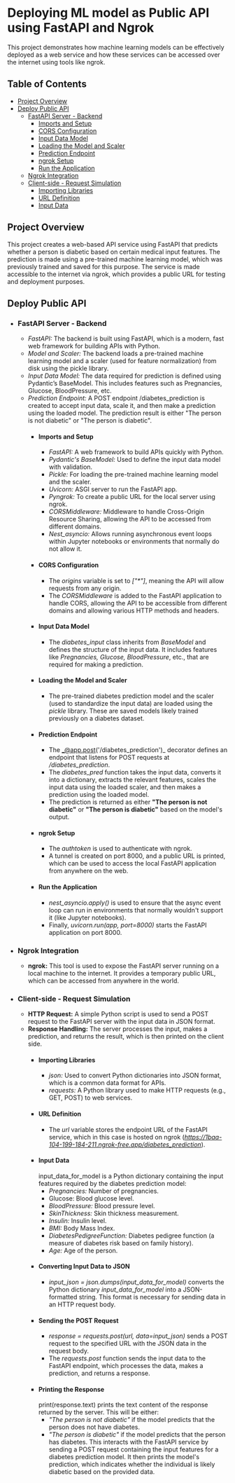 # Deploying ML model as Public API using FastAPI and Ngrok
This project demonstrates how machine learning models can be effectively deployed as a web service and how these services can be accessed over the internet using tools like ngrok.

## Table of Contents
- [Project Overview](#project-overview)
- [Deploy Public API](#deploy-public-api)
  - [FastAPI Server - Backend](#fastapi-server---backend)
    - [Imports and Setup](#imports-and-setup)
    - [CORS Configuration](#cors-configuration)
    - [Input Data Model](#input-data-model)
    - [Loading the Model and Scaler](#loading-the-model-and-scaler)
    - [Prediction Endpoint](#prediction-endpoint)
    - [ngrok Setup](#ngrok-setup)
    - [Run the Application](#run-the-application)
  - [Ngrok Integration](#ngrok-integration)
  - [Client-side - Request Simulation](#client-side---request-simulation)
    - [Importing Libraries](#importing-libraries)
    - [URL Definition](#url-definition)
    - [Input Data](#input-data)

## Project Overview
This project creates a web-based API service using FastAPI that predicts whether a person is diabetic based on certain medical input features. The prediction is made using a pre-trained machine learning model, which was previously trained and saved for this purpose. The service is made accessible to the internet via ngrok, which provides a public URL for testing and deployment purposes.

## Deploy Public API
- ### FastAPI Server - Backend
  - _FastAPI:_ The backend is built using FastAPI, which is a modern, fast web framework for building APIs with Python.
  - _Model and Scaler:_ The backend loads a pre-trained machine learning model and a scaler (used for feature normalization) from disk using the pickle library.
  - _Input Data Model:_ The data required for prediction is defined using Pydantic’s BaseModel. This includes features such as Pregnancies, Glucose, BloodPressure, etc.
  - _Prediction Endpoint:_ A POST endpoint /diabetes_prediction is created to accept input data, scale it, and then make a prediction using the loaded model. The prediction result is either "The person is not diabetic" or "The person is diabetic".
    - #### Imports and Setup
      - _FastAPI:_ A web framework to build APIs quickly with Python.
      - _Pydantic's BaseModel:_ Used to define the input data model with validation.
      - _Pickle:_ For loading the pre-trained machine learning model and the scaler.
      - _Uvicorn:_ ASGI server to run the FastAPI app.
      - _Pyngrok:_ To create a public URL for the local server using ngrok.
      - _CORSMiddleware:_ Middleware to handle Cross-Origin Resource Sharing, allowing the API to be accessed from different domains.
      - _Nest_asyncio:_ Allows running asynchronous event loops within Jupyter notebooks or environments that normally do not allow it.
    - #### CORS Configuration
      - The _origins_ variable is set to _["*"]_, meaning the API will allow requests from any origin.
      - The _CORSMiddleware_ is added to the FastAPI application to handle CORS, allowing the API to be accessible from different domains and allowing various HTTP methods and headers.
    - #### Input Data Model
      - The _diabetes_input_ class inherits from _BaseModel_ and defines the structure of the input data. It includes features like _Pregnancies, Glucose, BloodPressure_, etc., that are required for making a prediction.
    - #### Loading the Model and Scaler
      - The pre-trained diabetes prediction model and the scaler (used to standardize the input data) are loaded using the _pickle_ library. These are saved models likely trained previously on a diabetes dataset.
    - #### Prediction Endpoint
      - The _@app.post('/diabetes_prediction')_ decorator defines an endpoint that listens for POST requests at _/diabetes_prediction_.
      - The _diabetes_pred_ function takes the input data, converts it into a dictionary, extracts the relevant features, scales the input data using the loaded scaler, and then makes a prediction using the loaded model.
      - The prediction is returned as either **"The person is not diabetic"** or **"The person is diabetic"** based on the model's output.
    - #### ngrok Setup
      - The _authtoken_ is used to authenticate with ngrok.
      - A tunnel is created on port 8000, and a public URL is printed, which can be used to access the local FastAPI application from anywhere on the web.
    - #### Run the Application
      - _nest_asyncio.apply()_ is used to ensure that the async event loop can run in environments that normally wouldn't support it (like Jupyter notebooks).
      - Finally, _uvicorn.run(app, port=8000)_ starts the FastAPI application on port 8000.

- ### Ngrok Integration
  - **ngrok:** This tool is used to expose the FastAPI server running on a local machine to the internet. It provides a temporary public URL, which can be accessed from anywhere in the world.

- ### Client-side - Request Simulation
  - **HTTP Request:** A simple Python script is used to send a POST request to the FastAPI server with the input data in JSON format.
  - **Response Handling:** The server processes the input, makes a prediction, and returns the result, which is then printed on the client side.
    - #### Importing Libraries
      - _json:_ Used to convert Python dictionaries into JSON format, which is a common data format for APIs.
      - _requests:_ A Python library used to make HTTP requests (e.g., GET, POST) to web services.
    - #### URL Definition
      - The _url_ variable stores the endpoint URL of the FastAPI service, which in this case is hosted on ngrok (_https://1baa-104-199-184-211.ngrok-free.app/diabetes_prediction_).
    - #### Input Data
      input_data_for_model is a Python dictionary containing the input features required by the diabetes prediction model:
        - _Pregnancies:_ Number of pregnancies.
        - Glucose: Blood glucose level.
        - _BloodPressure:_ Blood pressure level.
        - _SkinThickness:_ Skin thickness measurement.
        - _Insulin:_ Insulin level.
        - _BMI:_ Body Mass Index.
        - _DiabetesPedigreeFunction:_ Diabetes pedigree function (a measure of diabetes risk based on family history).
        - _Age:_ Age of the person.
    - #### Converting Input Data to JSON
      - _input_json = json.dumps(input_data_for_model)_ converts the Python dictionary _input_data_for_model_ into a JSON-formatted string. This format is necessary for sending data in an HTTP request body.
    - #### Sending the POST Request
      - _response = requests.post(url, data=input_json)_ sends a POST request to the specified URL with the JSON data in the request body.
      - The _requests.post_ function sends the input data to the FastAPI endpoint, which processes the data, makes a prediction, and returns a response.
    - #### Printing the Response
      print(response.text) prints the text content of the response returned by the server. This will be either:
        - _"The person is not diabetic"_ if the model predicts that the person does not have diabetes.
        - _"The person is diabetic"_ if the model predicts that the person has diabetes.
  This interacts with the FastAPI service by sending a POST request containing the input features for a diabetes prediction model. It then prints the model's prediction, which indicates whether the individual is likely diabetic based on the provided data.  
